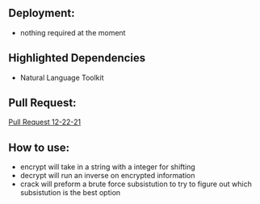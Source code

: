 ## Deployment:
- nothing required at the moment

## Highlighted Dependencies 
- Natural Language Toolkit

## Pull Request:
[Pull Request 12-22-21](https://github.com/spamuelranek/caesar-cipher/pull/1)

## How to use:
- encrypt will take in a string with a integer for shifting
- decrypt will run an inverse on encrypted information
- crack will preform a brute force subsistution to try to figure out which subsistution is the best option

